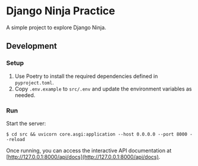 # Django Ninja Practice

A simple project to explore Django Ninja.

## Development

### Setup

1. Use Poetry to install the required dependencies defined in `pyproject.toml`.
2. Copy `.env.example` to `src/.env` and update the environment variables as needed.

### Run

Start the server:

```
$ cd src && uvicorn core.asgi:application --host 0.0.0.0 --port 8000 --reload
```

Once running, you can access the interactive API documentation at [http://127.0.0.1:8000/api/docs](http://127.0.0.1:8000/api/docs).
